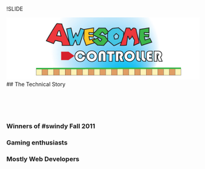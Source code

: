 !SLIDE

<img src="awesome_logo.jpg"/>
## The Technical Story

<br/>
<br/>
<br/>
<br/>
<br/>

### Winners of #swindy Fall 2011
### Gaming enthusiasts
### Mostly Web Developers